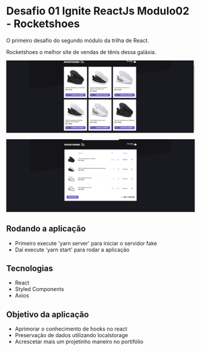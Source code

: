 # Desafio 01 Ignite ReactJs Modulo02 - Rocketshoes

O primeiro desafio do segundo módulo da trilha de React.

Rocketshoes o melhor site de vendas de tênis dessa galáxia.

![image](https://github.com/LucasSousa09/Desafio01-Ignite-ReactJs-Modulo02/blob/master/public/rocketshoes_landingpage.png)

![image](https://github.com/LucasSousa09/Desafio01-Ignite-ReactJs-Modulo02/blob/master/public/rocketshoes_carthook.png)

## Rodando a aplicação

- Primeiro execute 'yarn server' para iniciar o servidor fake
- Daí execute 'yarn start' para rodar a aplicação

## Tecnologias

- React
- Styled Components
- Axios

## Objetivo da aplicação

- Aprimorar o conhecimento de hooks no react
- Preservação de dados utilizando localstorage
- Acrescetar mais um projetinho maneiro no portifólio
